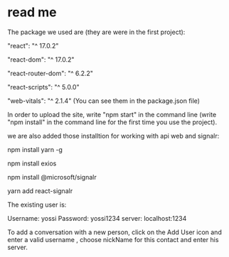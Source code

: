 
# read me

The package we used are (they are were in the first project):

"react": "^ 17.0.2"

"react-dom": "^ 17.0.2"

"react-router-dom": "^ 6.2.2"

"react-scripts": "^ 5.0.0"

"web-vitals": "^ 2.1.4"
(You can see them in the package.json file)

In order to upload the site, write "npm start" in the command line (write "npm install" in the command line for the first time you use the project).


we are also added those installtion for working with api web and signalr:

npm install yarn -g

npm install exios

npm install @microsoft/signalr

yarn add react-signalr


The existing user is:

Username: yossi
Password: yossi1234
server: localhost:1234

To add a conversation with a new person, click on the Add User icon and enter a valid username , choose nickName for this contact and enter his server.
